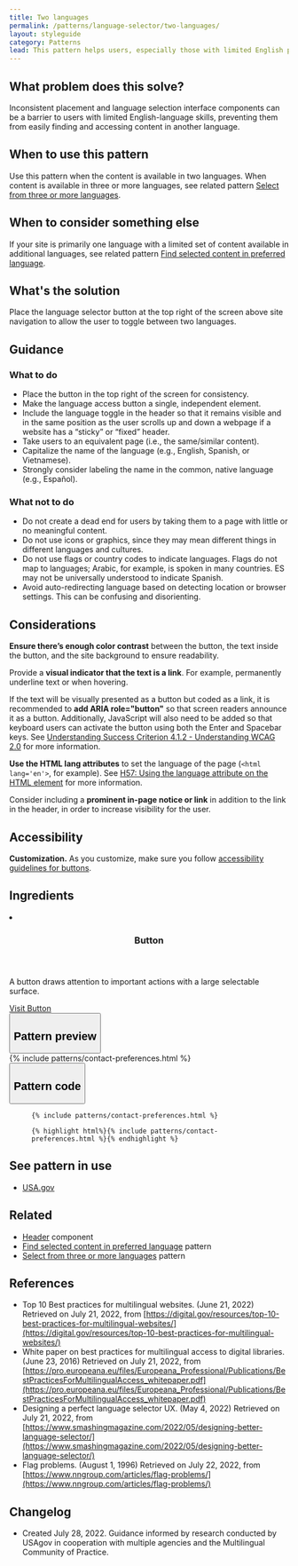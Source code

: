 ```yaml
---
title: Two languages
permalink: /patterns/language-selector/two-languages/
layout: styleguide
category: Patterns
lead: This pattern helps users, especially those with limited English proficiency, select their preferred language when visiting a website in two languages, e.g., English and Spanish.
---
```


## What problem does this solve?
Inconsistent placement and language selection interface components can be a barrier to users with limited English-language skills, preventing them from easily finding and accessing content in another language.

## When to use this pattern 
Use this pattern when the content is available in two languages. When content is available in three or more languages, see related pattern <a href="../three-or-more-languages/">Select from three or more languages</a>.

## When to consider something else
If your site is primarily one language with a limited set of content available in additional languages, see related pattern <a href="../selected-content/">Find selected content in preferred language</a>.

## What's the solution
Place the language selector button at the top right of the screen above site navigation to allow the user to toggle between two languages.

## Guidance

<div class="grid-row grid-gap-3">
  <div class="tablet:grid-col-5">
    <div class="do-dont">
      <div class="do-dont__do">
      <h3 class="do-dont__heading">What to do</h3>
        <div class="do-dont__content">
          <ul>
            <li>Place the button in the top right of the screen for consistency.</li>
            <li>Make the language access button a single, independent element.</li>
            <li>Include the language toggle in the header so that it remains visible and in the same position as the user scrolls up and down a webpage if a website has a “sticky” or “fixed” header.</li>
            <li>Take users to an equivalent page (i.e., the same/similar content).</li>
            <li>Capitalize the name of the language (e.g., English, Spanish, or Vietnamese).</li>
            <li>Strongly consider labeling the name in the common, native language (e.g., Español).</li>
          </ul> 
        </div>
      </div>
    </div>
  </div>
  <div class="tablet:grid-col-5">
    <div class="do-dont__dont">
    <h3 class="do-dont__heading">What not to do</h3>
      <div class="do-dont__content">
          <ul>
            <li>Do not create a dead end for users by taking them to a page with little or no meaningful content.</li>
            <li>Do not use icons or graphics, since they may mean different things in different languages and cultures.</li>
            <li>Do not use flags or country codes to indicate languages. Flags do not map to languages; Arabic, for example, is spoken in many countries. ES may not be universally understood to indicate Spanish.</li>
            <li>Avoid auto-redirecting language based on detecting location or browser settings. This can be confusing and disorienting.</li>
          </ul>
      </div>
    </div>
  </div>
</div>

## Considerations
<b>Ensure there’s enough color contrast</b> between the button, the text inside the button, and the site background to ensure readability.

Provide a <b>visual indicator that the text is a link</b>. For example, permanently underline text or when hovering.

If the text will be visually presented as a button but coded as a link, it is recommended to <b>add ARIA role="button"</b> so that screen readers announce it as a button. Additionally, JavaScript will also need to be added so that keyboard users can activate the button using both the Enter and Spacebar keys. See [Understanding Success Criterion 4.1.2 - Understanding WCAG 2.0](https://www.w3.org/TR/UNDERSTANDING-WCAG20/ensure-compat-rsv.html) for more information.

<b>Use the HTML lang attributes</b> to set the language of the page (`<html lang='en'>`, for example). See [H57: Using the language attribute on the HTML element](https://www.w3.org/WAI/WCAG21/Techniques/html/H57) for more information.

Consider including a <b>prominent in-page notice or link</b> in addition to the link in the header, in order to increase visibility for the user.

## Accessibility 

<b>Customization.</b> As you customize, make sure you follow [accessibility guidelines for buttons](https://designsystem.digital.gov/components/button/#button-guidance).


## Ingredients

<div class="usa-card-group flex-row margin-top-2">
  <li
  class="usa-card site-component-card grid-col-4 tablet:grid-col-4 margin-bottom-2"
  role="region"
  aria-atomic="true"
  aria-label="Visit Toggle"
  data-meta="Visit Toggle">
    <div class="usa-card__container">
      <header class="usa-card__header">
        <h3 class="usa-card__heading font-lang-lg">Button</h3>
      </header>
      <div class="usa-card__body font-lang-sm">
        <p>A button draws attention to important actions with a large selectable surface.</p>
        <a href="{{ site.baseurl }}/components/button/">Visit Button</a>
      </div>
    </div>
  </li>
</div>

<div class="usa-accordion usa-accordion--bordered site-accordion-code site-component-preview">
  <button class="usa-accordion__button" aria-controls="accordion-preview" aria-expanded="true"><h2 id="pattern-preview">Pattern preview</h2></button>
  <div id="accordion-preview" class="usa-accordion__content">
    {% include patterns/contact-preferences.html %}
  </div>
</div>
<div class="usa-accordion usa-accordion--bordered site-accordion-code site-component-preview">
  <button class="usa-accordion__button" aria-controls="accordion-code" aria-expanded="false"><h2 id="pattern-code">Pattern code</h2></button>
  <div id="accordion-code" class="usa-accordion__content highlight-code">
    <div class="usa-sr-only">
      <figure class="highlight"><pre><code class="language-html" data-lang="html">{% include patterns/contact-preferences.html %}</code></pre></figure>
    </div>
    <figure class="highlight"><pre><code class="language-html" data-lang="html">{% highlight html%}{% include patterns/contact-preferences.html %}{% endhighlight %}</code></pre></figure>
  </div>
</div>

## See pattern in use

- <a href="https://www.usa.gov/">USA.gov</a>

## Related

- <a href="https://designsystem.digital.gov/components/header/">Header</a> component
- <a href="../selected-content/">Find selected content in preferred language</a> pattern
- <a href="../more-than-three-languages/">Select from three or more languages</a> pattern


## References
- Top 10 Best practices for multilingual websites. (June 21, 2022) Retrieved on July 21, 2022, from [https://digital.gov/resources/top-10-best-practices-for-multilingual-websites/](https://digital.gov/resources/top-10-best-practices-for-multilingual-websites/)
- White paper on best practices for multilingual access to digital libraries. (June 23, 2016) Retrieved on July 21, 2022, from [https://pro.europeana.eu/files/Europeana_Professional/Publications/BestPracticesForMultilingualAccess_whitepaper.pdf](https://pro.europeana.eu/files/Europeana_Professional/Publications/BestPracticesForMultilingualAccess_whitepaper.pdf)
- Designing a perfect language selector UX. (May 4, 2022) Retrieved on July 21, 2022, from [https://www.smashingmagazine.com/2022/05/designing-better-language-selector/](https://www.smashingmagazine.com/2022/05/designing-better-language-selector/)
- Flag problems. (August 1, 1996) Retrieved on July 22, 2022, from [https://www.nngroup.com/articles/flag-problems/](https://www.nngroup.com/articles/flag-problems/)


## Changelog
- Created July 28, 2022. Guidance informed by research conducted by USAgov in cooperation with multiple agencies and the Multilingual Community of Practice.

